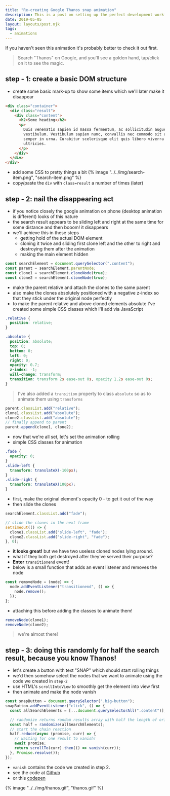 ```yaml
---
title: "Re-creating Google Thanos snap animation"
description: This is a post on setting up the perfect development workflow
date: 2019-05-05
layout: layouts/post.njk
tags:
  - animations
---
```


If you haven't seen this animation it's probably better to check it out first.

> Search "Thanos" on Google, and you'll see a golden hand, tap/click on it to see the magic.

## step - 1: create a basic DOM structure

- create some basic mark-up to show some items which we'll later make it disappear

```html
<div class="container">
  <div class="result">
    <div class="content">
      <h2>Some heading</h2>
      <p>
        Duis venenatis sapien id massa fermentum, ac sollicitudin augue
        vestibulum. Vestibulum sapien nunc, convallis nec commodo sit amet,
        semper in urna. Curabitur scelerisque elit quis libero viverra
        ultricies.
      </p>
    </div>
  </div>
</div>
```

- add some CSS to pretty things a bit {% image "../../img/search-item.png", "search-item.png" %}
- copy/paste the `div` with `class=result` a number of times (later)

## step - 2: nail the disappearing act

- if you notice closely the google animation on phone (desktop animation is different) looks of this nature
- the search result appears to be sliding left and right at the same time for some distance and then booom! it disappears
- we'll achieve this in these steps
  - getting hold of the actual DOM element
  - cloning it twice and sliding first clone left and the other to right and destroying them after the animation
  - making the main element hidden

```js
const searchElement = document.querySelector(".content");
const parent = searchElement.parentNode;
const clone1 = searchElement.cloneNode(true);
const clone2 = searchElement.cloneNode(true);
```

- make the parent relative and attach the clones to the same parent
- also make the clones absolutely positioned with a negative z-index so that they stick under the original node perfectly
- to make the parent relative and above cloned elements absolute I've created some simple CSS classes which I'll add via JavaScript

```css
.relative {
  position: relative;
}

.absolute {
  position: absolute;
  top: 0;
  bottom: 0;
  left: 0;
  right: 0;
  opacity: 0.7;
  z-index: -1;
  will-change: transform;
  transition: transform 2s ease-out 0s, opacity 1.2s ease-out 0s;
}
```

> I've also added a `transition` property to class `absolute` so as to animate them using `transforms`

```js
parent.classList.add("relative");
clone1.classList.add("absolute");
clone2.classList.add("absolute");
// finally append to parent
parent.append(clone1, clone2);
```

- now that we're all set, let's set the animation rolling
- simple CSS classes for animation

```css
.fade {
  opacity: 0;
}
.slide-left {
  transform: translateX(-100px);
}
.slide-right {
  transform: translateX(100px);
}
```

- first, make the original element's opacity 0 - to get it out of the way
- then slide the clones

```js
searchElement.classList.add("fade");

// slide the clones in the next frame
setTimeout(() => {
  clone1.classList.add("slide-left", "fade");
  clone2.classList.add("slide-right", "fade");
}, 0);
```

- **it looks great!** but we have two useless cloned nodes lying around.
- what if they both get destroyed after they've served their purpose?
- **Enter** `transitionend` event!
- below is a small function that adds an event listener and removes the node

```js
const removeNode = (node) => {
  node.addEventListener("transitionend", () => {
    node.remove();
  });
};
```

- attaching this before adding the classes to animate them!

```js
removeNode(clone1);
removeNode(clone2);
```

> we're almost there!

## step - 3: doing this randomly for half the search result, because you know Thanos!

- let's create a button with text "SNAP" which should start rolling things
- we'd then somehow select the nodes that we want to animate using the code we created in `step-2`
- use HTML's `scrollIntoView` to smoothly get the element into view first
- then animate and make the node vanish

```js
const snapButton = document.querySelector(".big-button");
snapButton.addEventListener("click", () => {
  const allSearchElements = [...document.querySelectorAll(".content")];

  // randomize returns random results array with half the length of original one
  const half = randomize(allSearchElements);
  // start the chain reaction
  half.reduce(async (promise, curr) => {
    // waiting for one result to vanish!
    await promise;
    return scrollTo(curr).then(() => vanish(curr));
  }, Promise.resolve());
});
```

- `vanish` contains the code we created in step 2.
- see the code at [Github](https://github.com/ankeetmaini/css-challenges/tree/master/src/thanos-snap)
- or this [codepen](https://codepen.io/ankeetmaini/pen/QRLXEK)

{% image "../../img/thanos.gif", "thanos.gif" %}
